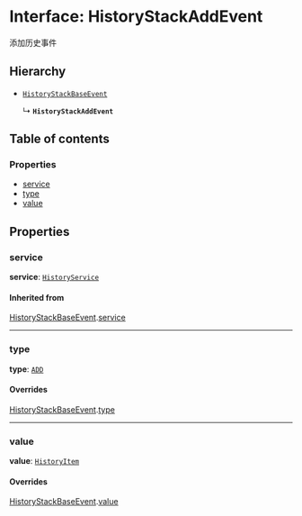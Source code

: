 # Interface: HistoryStackAddEvent

添加历史事件

## Hierarchy

* [`HistoryStackBaseEvent`](/auto-docs/free-layout-editor/interfaces/HistoryStackBaseEvent.md)

  ↳ **`HistoryStackAddEvent`**

## Table of contents

### Properties

* [service](/auto-docs/free-layout-editor/interfaces/HistoryStackAddEvent.md#service)
* [type](/auto-docs/free-layout-editor/interfaces/HistoryStackAddEvent.md#type)
* [value](/auto-docs/free-layout-editor/interfaces/HistoryStackAddEvent.md#value)

## Properties

### service

**service**: [`HistoryService`](/auto-docs/free-layout-editor/classes/HistoryService.md)

#### Inherited from

[HistoryStackBaseEvent](/auto-docs/free-layout-editor/interfaces/HistoryStackBaseEvent.md).[service](/auto-docs/free-layout-editor/interfaces/HistoryStackBaseEvent.md#service)

***

### type

**type**: [`ADD`](/auto-docs/free-layout-editor/enums/HistoryStackChangeType.md#add)

#### Overrides

[HistoryStackBaseEvent](/auto-docs/free-layout-editor/interfaces/HistoryStackBaseEvent.md).[type](/auto-docs/free-layout-editor/interfaces/HistoryStackBaseEvent.md#type)

***

### value

**value**: [`HistoryItem`](/auto-docs/free-layout-editor/interfaces/HistoryItem.md)

#### Overrides

[HistoryStackBaseEvent](/auto-docs/free-layout-editor/interfaces/HistoryStackBaseEvent.md).[value](/auto-docs/free-layout-editor/interfaces/HistoryStackBaseEvent.md#value)
